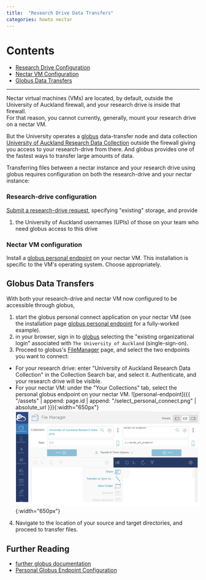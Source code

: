 ```yaml
---
title:  "Research Drive Data Transfers"
categories: howto nectar
---
```


# Contents
  - [Research Drive Configuration](#research-drive-configuration)
  - [Nectar VM Configuration](#nectar-vm-configuration)
  - [Globus Data Transfers](#globus-data-transfers)

---

Nectar virtual machines (VMs) are located, by default, outside the University of Auckland firewall, 
and your research drive is inside that firewall. <br/>
For that reason, you cannot currently, generally, mount your research drive on a nectar VM.

But the University operates a [globus](http://globus.org) data-transfer node and data collection [University of Auckland Research Data Collection](https://app.globus.org/file-manager?origin_id=844ba90c-1d37-4480-8263-a206ebd9f4f3)
outside the firewall giving you access to your research-drive from there.
And globus provides one of the fastest ways to transfer large amounts of data.

Transferring files between a nectar instance and your research drive using globus
requires configuration on both the research-drive and your nectar instance:

### Research-drive configuration

[Submit a research-drive request](https://eresearch-dashboard.auckland.ac.nz/service/research-storage/request), specifying "existing" storage, and provide
1. the University of Auckland usernames (UPIs) of those on your team who need globus access to this drive


### Nectar VM configuration

Install a [globus personal endpoint](https://docs.globus.org/how-to/) on your nectar VM.
This installation is specific to the VM's operating system.  Choose appropriately.


   
## Globus Data Transfers

With both your research-drive and nectar VM now configured to be accessible through globus,

1. start the globus personal connect application on your nectar VM (see the installation page 
[globus personal endpoint](https://docs.globus.org/how-to/) for a fully-worked example).
2. in your browser, sign in to [globus](globus.org) selecting the "existing organizational login" 
associated with `The University of Auckland` (single-sign-on).
3. Proceed to globus's [FileManager](https://app.globus.org/file-manager) page, and select
the two endpoints you want to connect:
* For your research drive:  enter "University of Auckland Research Data Collection" in the Collection Search bar, and select it. 
Authenticate, and your research drive will be visible.
* For your nectar VM: under the "Your Collections" tab, select the personal globus endpoint on your nectar VM.
 ![personal-endpoint]({{ "/assets" | append: page.id | append: "/select_personal_connect.png" | absolute_url }}){:width="650px"}
 ![](../assets/doc/ntr-drive/drive_nectar.png){:width="650px"}
4. Navigate to the location of your source and target directories, and proceed to transfer files.

## Further Reading

* [further globus documentation](https://uoa-eresearch.github.io/vmhandbook/doc/drive-globus.html)
* [Personal Globus Endpoint Configuration](https://support.nesi.org.nz/hc/en-gb/articles/360000217915)



